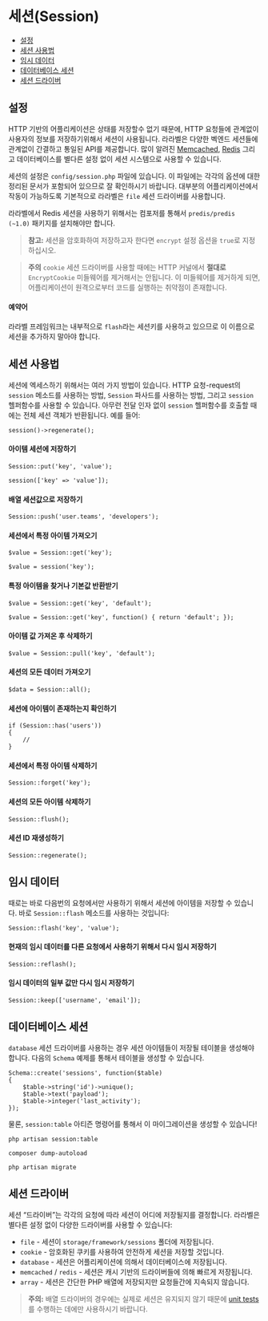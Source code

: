 # 세션(Session)

- [설정](#configuration)
- [세션 사용법](#session-usage)
- [임시 데이터](#flash-data)
- [데이터베이스 세션](#database-sessions)
- [세션 드라이버](#session-drivers)

<a name="configuration"></a>
## 설정

HTTP 기반의 어플리케이션은 상태를 저장할수 없기 때문에, HTTP 요청들에 관계없이 사용자의 정보를 저장하기위해서 세션이 사용됩니다. 라라벨은 다양한 벡엔드 세션들에 관계없이 간결하고 통일된 API를 제공합니다. 많이 알려진  [Memcached](http://memcached.org), [Redis](http://redis.io) 그리고 데이터베이스를 별다른 설정 없이 세션 시스템으로 사용할 수 있습니다.

세션의 설정은 `config/session.php` 파일에 있습니다. 이 파일에는 각각의 옵션에 대한 정리된 문서가 포함되어 있으므로 잘 확인하시기 바랍니다. 대부분의 어플리케이션에서 작동이 가능하도록 기본적으로 라라벨은 `file` 세션 드라이버를 사용합니다.

라라벨에서 Redis 세션을 사용하기 위해서는 컴포저를 통해서 `predis/predis  (~1.0)` 패키지를 설치해야만 합니다.

> **참고:** 세션을 암호화하여 저장하고자 한다면 `encrypt` 설정 옵션을 `true`로 지정하십시오.

> **주의** `cookie` 세션 드라이버를 사용할 때에는 HTTP 커널에서 **절대로** `EncryptCookie` 미들웨어를 제거해서는 안됩니다. 이 미들웨어를 제거하게 되면, 어플리케이션이 원격으로부터 코드를 실행하는 취약점이 존재합니다.

#### 예약어

라라벨 프레임워크는 내부적으로 `flash`라는 세션키를 사용하고 있으므로 이 이름으로 세션을 추가하지 말아야 합니다.

<!--chak-comment-세션(Session)-설정-->

<a name="session-usage"></a>
## 세션 사용법

세션에 엑세스하기 위해서는 여러 가지 방법이 있습니다. HTTP 요청-request의 `session` 메소드를 사용하는 방법, `Session` 파사드를 사용하는 방법, 그리고 `session` 헬퍼함수를 사용할 수 있습니다. 아무런 전달 인자 없이 `session` 헬퍼함수를 호출할 때에는 전체 세션 객체가 반환됩니다. 예를 들어:

	session()->regenerate();

#### 아이템 세션에 저장하기

	Session::put('key', 'value');

	session(['key' => 'value']);

#### 배열 세션값으로 저장하기

	Session::push('user.teams', 'developers');

#### 세션에서 특정 아이템 가져오기

	$value = Session::get('key');

	$value = session('key');

#### 특정 아이템을 찾거나 기본값 반환받기

	$value = Session::get('key', 'default');

	$value = Session::get('key', function() { return 'default'; });

#### 아이템 값 가져온 후 삭제하기

	$value = Session::pull('key', 'default');

#### 세션의 모든 데이터 가져오기

	$data = Session::all();

#### 세션에 아이템이 존재하는지 확인하기

	if (Session::has('users'))
	{
		//
	}

#### 세션에서 특정 아이템 삭제하기

	Session::forget('key');

#### 세션의 모든 아이템 삭제하기

	Session::flush();

#### 세션 ID 재생성하기

	Session::regenerate();

<!--chak-comment-세션(Session)-세션-사용법-->

<a name="flash-data"></a>
## 임시 데이터

때로는 바로 다음번의 요청에서만 사용하기 위해서 세션에 아이템을 저장할 수 있습니다. 바로 `Session::flash` 메소드를 사용하는 것입니다:

	Session::flash('key', 'value');

#### 현재의 임시 데이터를 다른 요청에서 사용하기 위해서 다시 임시 저장하기

	Session::reflash();

#### 임시 데이터의 일부 값만 다시 임시 저장하기

	Session::keep(['username', 'email']);

<!--chak-comment-세션(Session)-임시-데이터-->

<a name="database-sessions"></a>
## 데이터베이스 세션

`database` 세션 드라이버를 사용하는 경우 세션 아이템들이 저장될 테이블을 생성해야 합니다. 다음의 `Schema` 예제를 통해서 테이블을 생성할 수 있습니다.

	Schema::create('sessions', function($table)
	{
		$table->string('id')->unique();
		$table->text('payload');
		$table->integer('last_activity');
	});

물론, `session:table` 아티즌 명령어를 통해서 이 마이그레이션을 생성할 수 있습니다!

	php artisan session:table

	composer dump-autoload

	php artisan migrate

<!--chak-comment-세션(Session)-데이터베이스-세션-->

<a name="session-drivers"></a>
## 세션 드라이버

세션 “드라이버”는 각각의 요청에 따라 세션이 어디에 저장될지를 결정합니다. 라라벨은 별다른 설정 없이 다양한 드라이버를 사용할 수 있습니다:

- `file` - 세션이 `storage/framework/sessions` 폴더에 저장됩니다.
- `cookie` - 암호화된 쿠키를 사용하여 안전하게 세션을 저장할 것입니다.
- `database` - 세션은 어플리케이션에 의해서 데이터베이스에 저장됩니다.
- `memcached` / `redis` - 세션은 캐시 기반의 드라이버들에 의해 빠르게 저장됩니다.
- `array` - 세션은 간단한 PHP 배열에 저장되지만 요청들간에 지속되지 않습니다.

> **주의:** 배열 드라이버의 경우에는 실제로 세션은 유지되지 않기 때문에 [unit tests](/docs/5.0/testing)를 수행하는 데에만 사용하시기 바랍니다.

<!--chak-comment-세션(Session)-세션-드라이버-->
